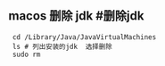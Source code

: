 ## macos 删除 jdk  #删除jdk

``` shell
 cd /Library/Java/JavaVirtualMachines
 ls # 列出安装的jdk  选择删除
 sudo rm 
```